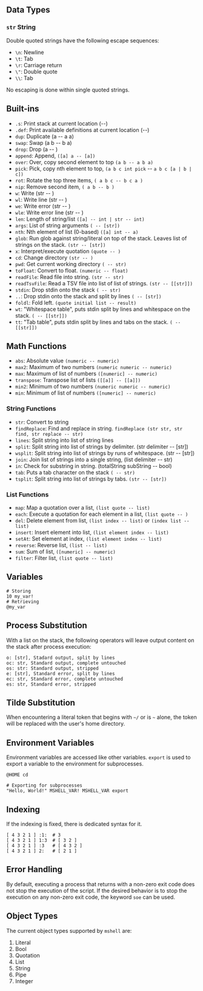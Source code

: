 ## Data Types

### `str` String

Double quoted strings have the following escape sequences:

- `\n`: Newline
- `\t`: Tab
- `\r`: Carriage return
- `\"`: Double quote
- `\\`: Tab

No escaping is done within single quoted strings.

## Built-ins

- `.s`: Print stack at current location (--)
- `.def`: Print available definitions at current location (--)
- `dup`: Duplicate (a -- a a)
- `swap`: Swap (a b -- b a)
- `drop`: Drop (a -- )
- `append`: Append, `([a] a -- [a])`
- `over`: Over, copy second element to top `(a b -- a b a)`
- `pick`: Pick, copy nth element to top, `(a b c int pick` -- `a b c [a | b | c])`
- `rot`: Rotate the top three items, `( a b c -- b c a )`
- `nip`: Remove second item, `( a b -- b )`
- `w`: Write (str -- )
- `wl`: Write line (str -- )
- `we`: Write error (str -- )
- `wle`: Write error line (str -- )
- `len`: Length of string/list `([a] -- int | str -- int)`
- `args`: List of string arguments `( -- [str])`
- `nth`: Nth element of list (0-based) `([a] int -- a)`
- `glob`: Run glob against string/literal on top of the stack. Leaves list of strings on the stack. `(str -- [str])`
- `x`: Interpret/execute quotation `(quote -- )`
- `cd`: Change directory `(str -- )`
- `pwd`: Get current working directory `( -- str)`
- `toFloat`: Convert to float. `(numeric -- float)`
- `readFile`: Read file into string. `(str -- str)`
- `readTsvFile`: Read a TSV file into list of list of strings. `(str -- [[str]])`
- `stdin`: Drop stdin onto the stack `( -- str)`
- `..`: Drop stdin onto the stack and split by lines `( -- [str])`
- `foldl`: Fold left. `(quote initial list -- result)`
- `wt`: "Whitespace table", puts stdin split by lines and whitespace on the stack. `( -- [[str]])`
- `tt`: "Tab table", puts stdin split by lines and tabs on the stack. `( -- [[str]])`

## Math Functions

- `abs`: Absolute value `(numeric -- numeric)`
- `max2`: Maximum of two numbers `(numeric numeric -- numeric)`
- `max`: Maximum of list of numbers `([numeric] -- numeric)`
- `transpose`: Transpose list of lists `([[a]] -- [[a]])`
- `min2`: Minimum of two numbers `(numeric numeric -- numeric)`
- `min`: Minimum of list of numbers `([numeric] -- numeric)`

### String Functions

- `str`: Convert to string
- `findReplace`: Find and replace in string. `findReplace (str str, str find, str replace -- str)`
- `lines`: Split string into list of string lines
- `split`: Split string into list of strings by delimiter. (str delimiter -- [str])
- `wsplit`: Split string into list of strings by runs of whitespace. (str -- [str])
- `join`: Join list of strings into a single string, (list delimiter -- str)
- `in`: Check for substring in string. (totalString subString -- bool)
- `tab`: Puts a tab character on the stack `( -- str)`
- `tsplit`: Split string into list of strings by tabs. `(str -- [str])`

### List Functions

- `map`: Map a quotation over a list, `(list quote -- list)`
- `each`: Execute a quotation for each element in a list, `(list quote -- )`
- `del`: Delete element from list, `(list index -- list)` or `(index list -- list)`
- `insert`: Insert element into list, `(list element index -- list)`
- `setAt`: Set element at index, `(list element index -- list)`
- `reverse`: Reverse list, `(list -- list)`
- `sum`: Sum of list, `([numeric] -- numeric)`
- `filter`: Filter list, `(list quote -- list)`

## Variables

```mshell
# Storing
10 my_var!
# Retrieving
@my_var
```

## Process Substitution

With a list on the stack, the following operators will leave output content on the stack after process execution:

```mshell
o: [str], Stadard output, split by lines
oc: str, Standard output, complete untouched
os: str: Standard output, stripped
e: [str], Standard error, split by lines
ec: str, Standard error, complete untouched
es: str, Standard error, stripped
```

## Tilde Substitution

When encountering a literal token that begins with `~/` or is `~` alone,
the token will be replaced with the user's home directory.

## Environment Variables

Environment variables are accessed like other variables.
`export` is used to export a variable to the environment for subprocesses.

```mshell
@HOME cd

# Exporting for subprocesses
"Hello, World!" MSHELL_VAR! MSHELL_VAR export
```



## Indexing

If the indexing is fixed, there is dedicated syntax for it.

```mshell
[ 4 3 2 1 ] :1:  # 3
[ 4 3 2 1 ] 1:3  # [ 3 2 ]
[ 4 3 2 1 ] :3   # [ 4 3 2 ]
[ 4 3 2 1 ] 2:   # [ 2 1 ]
```

## Error Handling

By default, executing a process that returns with a non-zero exit code does not stop the execution of the script.
If the desired behavior is to stop the execution on any non-zero exit code, the keyword `soe` can be used.

## Object Types

The current object types supported by `mshell` are:

1. Literal
2. Bool
3. Quotation
4. List
5. String
6. Pipe
7. Integer

